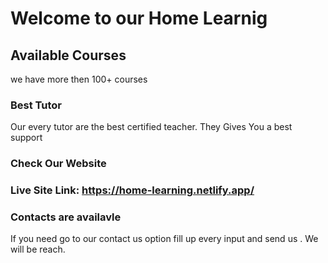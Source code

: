 # Welcome to our Home Learnig 


## Available Courses

we have more then 100+ courses


### Best Tutor

Our every tutor are the best certified teacher. They Gives You a best support


###  Check Our Website 
###  Live Site Link: https://home-learning.netlify.app/


###  Contacts are availavle
If you need go to our contact us option fill up every input and send us . We will be reach.
